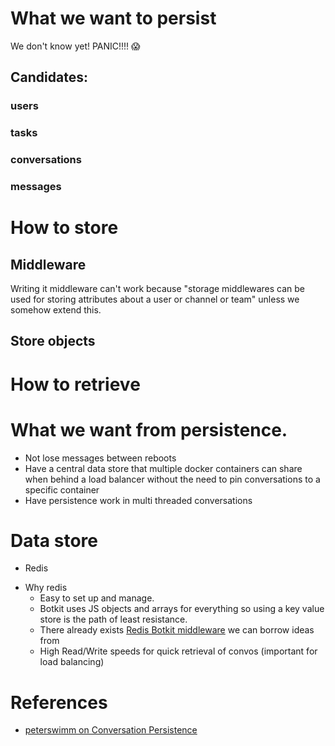 # What we want to persist

We don't know yet! PANIC!!!! :scream:

## Candidates:
### users
### tasks
### conversations
### messages

# How to store
## Middleware
Writing it middleware can't work because "storage middlewares can be used for storing attributes about a user or channel or team" unless we somehow extend this.

## Store objects

# How to retrieve

# What we want from persistence.
 - Not lose messages between reboots
 - Have a central data store that multiple docker containers can share when behind a load balancer without the need to pin conversations to a specific container
 - Have persistence work in multi threaded conversations


# Data store
 -  Redis
   * Why redis
        - Easy to set up and manage.
        - Botkit uses JS objects and arrays for everything so using a key value store is the path of least resistance.
        - There already exists [Redis Botkit middleware] we can borrow ideas from
        - High Read/Write speeds for quick retrieval of convos (important for load balancing)


# References
- [peterswimm on Conversation Persistence](https://github.com/howdyai/botkit/issues/506#issuecomment-262384273)

[Redis Botkit middleware]: https://github.com/howdyai/botkit-storage-redis
